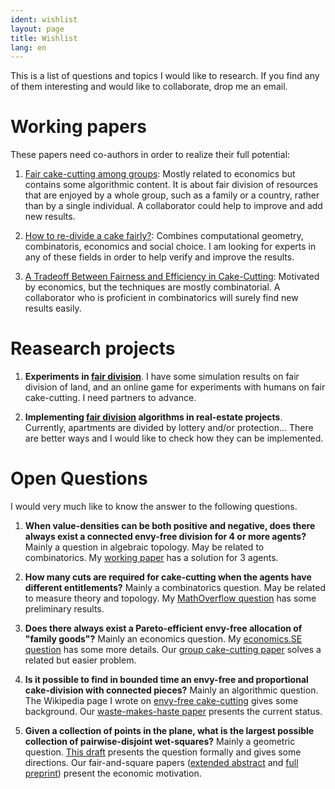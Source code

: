 ```yaml
---
ident: wishlist
layout: page
title: Wishlist
lang: en
---
```

This is a list of questions and topics I would like to research.
If you find any of them interesting and would like to collaborate, drop me an email.

# Working papers
These papers need co-authors in order to realize their full potential:

1. [Fair cake-cutting among groups](http://arxiv.org/abs/1510.03903): Mostly related to economics but contains some algorithmic content. It is about fair division of resources that are enjoyed by a whole group, such as a family or a country, rather than by a single individual. A collaborator could help to improve and add new results.

2. [How to re-divide a cake fairly?](http://arxiv.org/abs/1603.00286): Combines computational geometry, combinatoris, economics and social choice. I am looking for experts in any of these fields in order to help verify and improve the results.

3. [A Tradeoff Between Fairness and Efficiency in Cake-Cutting](http://erelsgl.github.io/papers/FairnessEfficiencyTradeoff-04.pdf): Motivated by economics, but the techniques are mostly combinatorial. A collaborator who is proficient in combinatorics will surely find new results easily.

# Reasearch projects

1. **Experiments in [fair division][fairness]**. I have some simulation results on fair division of land, 
and an online game for experiments with humans on fair cake-cutting. I need partners to 
advance.

2. **Implementing [fair division][fairness] algorithms in real-estate projects**. 
Currently, apartments are divided by lottery and/or protection... There are 
better ways and I would like to check how they can be implemented.

# Open Questions 
I would very much like to know the answer to the following questions.

1. **When value-densities can be both positive and negative, does there always exist a connected envy-free division for 4 or more agents?**
Mainly a question in algebraic topology. May be related to combinatorics.
My [working paper](https://arxiv.org/abs/1704.00726) has a solution for 3 agents.

1. **How many cuts are required for cake-cutting when the agents have different entitlements?**
Mainly a combinatorics question. May be related to measure theory and topology.
My [MathOverflow question](http://mathoverflow.net/q/242112) has some preliminary results.

2. **Does there always exist a Pareto-efficient envy-free allocation of "family goods"?**
Mainly an economics question.
My [economics.SE question](http://economics.stackexchange.com/q/9916) has some more details. 
Our [group cake-cutting paper](http://arxiv.org/abs/1510.03903) solves a related but easier problem.

3. **Is it possible to find in bounded time an envy-free and proportional cake-division with connected pieces?** 
Mainly an algorithmic question.
The Wikipedia page I wrote on [envy-free cake-cutting](https://en.wikipedia.org/wiki/Envy-free_cake-cutting) gives some background.
Our [waste-makes-haste paper](http://arxiv.org/abs/1511.02599) presents the current status.

4. **Given a collection of points in the plane, what is the largest possible collection of pairwise-disjoint wet-squares?**
Mainly a geometric question. 
[This draft][wet-squares] presents the question formally and gives some directions.
Our fair-and-square papers ([extended abstract][fairness-eurocg] and [full preprint][fairness-arxiv]) present the economic motivation.

[fairness-eurocg]: {{site.baseurl}}/papers/FairAndSquare-EuroCG-16.pdf
[fairness-arxiv]:  http://arxiv.org/abs/1510.03170
[wet-squares]:     {{site.baseurl}}/papers/WetSquaresInDesert-04.pdf
[fairness]:        {{site.baseurl}}/topics/{{page.lang}}/fairness
